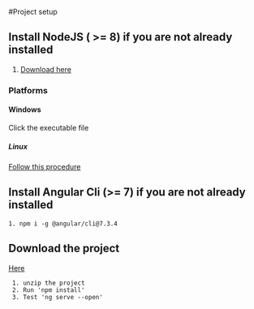 #Project setup 

## Install NodeJS ( >= 8) if you are not already installed
   1. [Download here](https://nodejs.org/en/download/) 
   
### Platforms  
 
#### Windows
   Click the executable file

##### Linux
   [Follow this procedure](https://github.com/nodejs/help/wiki/Installation)    

## Install Angular Cli (>= 7) if you are not already installed
    1. npm i -g @angular/cli@7.3.4

## Download the project
   [Here](https://github.com/shadowhijackers/angular2-best-practice)    
     
     1. unzip the project 
     2. Run 'npm install'
     3. Test 'ng serve --open'
